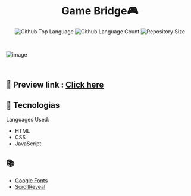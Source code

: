 
<h1 align="center">
  Game Bridge🎮
</h1>

<p align="center">
  <img alt="Github Top Language" src="https://img.shields.io/github/languages/top/EvanderInacio/PlayStation?color=362CAA">
  <img alt="Github Language Count" src="https://img.shields.io/github/languages/count/EvanderInacio/PlayStation?color=362CAA">
  <img alt="Repository Size" src="https://img.shields.io/github/repo-size/EvanderInacio/PlayStation?color=362CAA">
</p>

<br>

![image](https://github.com/Meetjain1512/Game-Bridge/assets/99678497/97db5d57-66da-45d7-99be-fca1aa35f7f1)
>

<br>

## 📝 Preview link : <a href = "https://meet-game-bridge.netlify.app">Click here</a>
## 🚀 Tecnologias

Languages Used:

- HTML
- CSS
- JavaScript

## 📚 

- [Google Fonts](https://fonts.google.com/)
- [ScrollReveal](https://scrollrevealjs.org/)
 

